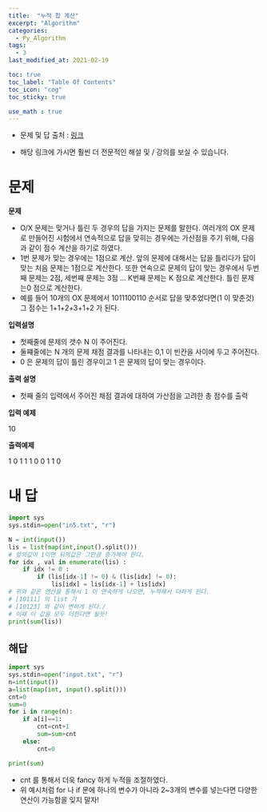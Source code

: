 ```yaml
---
title:  "누적 합 계산"
excerpt: "Algorithm"
categories:
  - Py_Algorithm
tags:
  - 3
last_modified_at: 2021-02-19

toc: true
toc_label: "Table Of Contents"
toc_icon: "cog"
toc_sticky: true

use_math : true
---
```


- 문제 및 답 출처 : [링크](https://www.inflearn.com/course/%ED%8C%8C%EC%9D%B4%EC%8D%AC-%EC%95%8C%EA%B3%A0%EB%A6%AC%EC%A6%98-%EB%AC%B8%EC%A0%9C%ED%92%80%EC%9D%B4-%EC%BD%94%EB%94%A9%ED%85%8C%EC%8A%A4%ED%8A%B8/dashboard)

- 해당 링크에 가시면 훨씬 더 전문적인 해설 및 / 강의를 보실 수 있습니다. 

# 문제

**문제**  

- O/X 문제는 맞거나 틀린 두 경우의 답을 가지는 문제를 말한다. 여러개의 OX 문제로 만들어진 시험에서 연속적으로 답을 맞히는 경우에는 가산점을 주기 위해, 다음과 같이 점수 계산을 하기로 하였다.
- 1번 문제가 맞는 경우에는 1점으로 계산. 앞의 문제에 대해서는 답을 틀리다가 답이 맞는 처음 문제는 1점으로 계산한다. 또한 연속으로 문제의 답이 맞는 경우에서 두번째 문제는 2점, 세번째 문제는 3점 ... K번째 문제는 K 점으로 계산한다. 틀린 문제는0 점으로 계산한다.
- 예를 들어 10개의 OX 문제에서 1011100110 순서로 답을 맞추었다면(1 이 맞춘것) 그 점수는 1+1+2+3+1+2 가 된다.

**입력설명**

- 첫째줄에 문제의 갯수 N 이 주어진다. 
- 둘쨰줄에는 N 개의 문제 채점 결과를 나타내는 0,1 이 빈칸을 사이에 두고 주어진다.
- 0 은 문제의 답이 틀린 경우이고 1 은 문제의 답이 맞는 경우이다.

**출력 설명**

- 첫째 줄의 입력에서 주어진 채점 결과에 대하여 가산점을 고려한 총 점수를 출력

**입력 예제**

10

**출력예제**

1 0 1 1 1 0 0 1 1 0



# 내 답

```python
import sys
sys.stdin=open("in5.txt", "r")

N = int(input())
lis = list(map(int,input().split()))
# 앞의값이 1이면 뒤의값은 그만큼 증가해야 한다.
for idx , val in enumerate(lis) :
    if idx != 0 :
        if (lis[idx-1] != 0) & (lis[idx] != 0):
            lis[idx] = lis[idx-1] + lis[idx]
# 위와 같은 연산을 통해서 1 이 연속하게 나오면, 누적해서 더하게 된다.
# [10111] 의 list 가
# [10123] 와 같이 변하게 된다./
# 이때 이 값을 모두 더한다면 될듯!
print(sum(lis))
```

## 해답

```python
import sys
sys.stdin=open("input.txt", "r")
n=int(input())
a=list(map(int, input().split()))
cnt=0
sum=0
for i in range(n):
    if a[i]==1:
        cnt=cnt+1
        sum=sum+cnt
    else:
        cnt=0

print(sum)
```

- cnt 를 통해서 더욱 fancy 하게 누적을 조절하였다.
- 위 예시처럼 for 나 if 문에 하나의 변수가 아니라 2~3개의 변수를 넣는다면 다양한 연산이 가능함을 잊지 말자!
